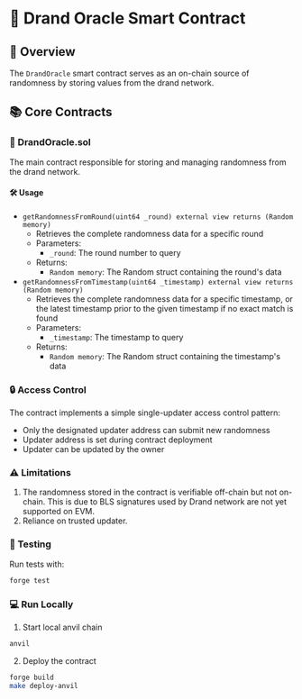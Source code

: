 # 📄 Drand Oracle Smart Contract

## 🔎 Overview

The `DrandOracle` smart contract serves as an on-chain source of randomness by storing values from the drand network.

## 📚 Core Contracts

### 🎲 DrandOracle.sol

The main contract responsible for storing and managing randomness from the drand network.

#### 🛠️ Usage

- `getRandomnessFromRound(uint64 _round) external view returns (Random memory)`
  - Retrieves the complete randomness data for a specific round
  - Parameters:
    - `_round`: The round number to query
  - Returns:
    - `Random memory`: The Random struct containing the round's data
- `getRandomnessFromTimestamp(uint64 _timestamp) external view returns (Random memory)`
  - Retrieves the complete randomness data for a specific timestamp, or the latest timestamp prior to the given timestamp if no exact match is found
  - Parameters:
    - `_timestamp`: The timestamp to query
  - Returns:
    - `Random memory`: The Random struct containing the timestamp's data

### 🔒 Access Control

The contract implements a simple single-updater access control pattern:

- Only the designated updater address can submit new randomness
- Updater address is set during contract deployment
- Updater can be updated by the owner

### ⚠️ Limitations

1. The randomness stored in the contract is verifiable off-chain but not on-chain. This is due to BLS signatures used by Drand network are not yet supported on EVM.
2. Reliance on trusted updater.

### 🧪 Testing

Run tests with:

```bash
forge test
```

### 💻 Run Locally

1. Start local anvil chain

```bash
anvil
```

2. Deploy the contract

```bash
forge build
make deploy-anvil
```
